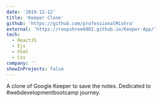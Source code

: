 ```yaml
---
date: '2019-12-12'
title: 'Keeper Clone'
github: 'https://github.com/professionalMishra'
external: 'https://roopshree6902.github.io/Keeper-App/'
tech:
  - ReactJS
  - Ejs
  - html
  - Css
company: ''
showInProjects: false
---
```


A clone of Google Keeper to save the notes. Dedicated to #webdevelopmentbootcamp journey.
